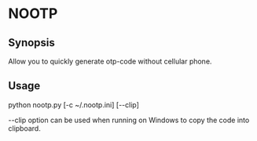 # NOOTP

## Synopsis

Allow you to quickly generate otp-code without cellular phone.

## Usage

python nootp.py [-c ~/.nootp.ini] [--clip]

--clip option can be used when running on Windows to copy the code into clipboard.
